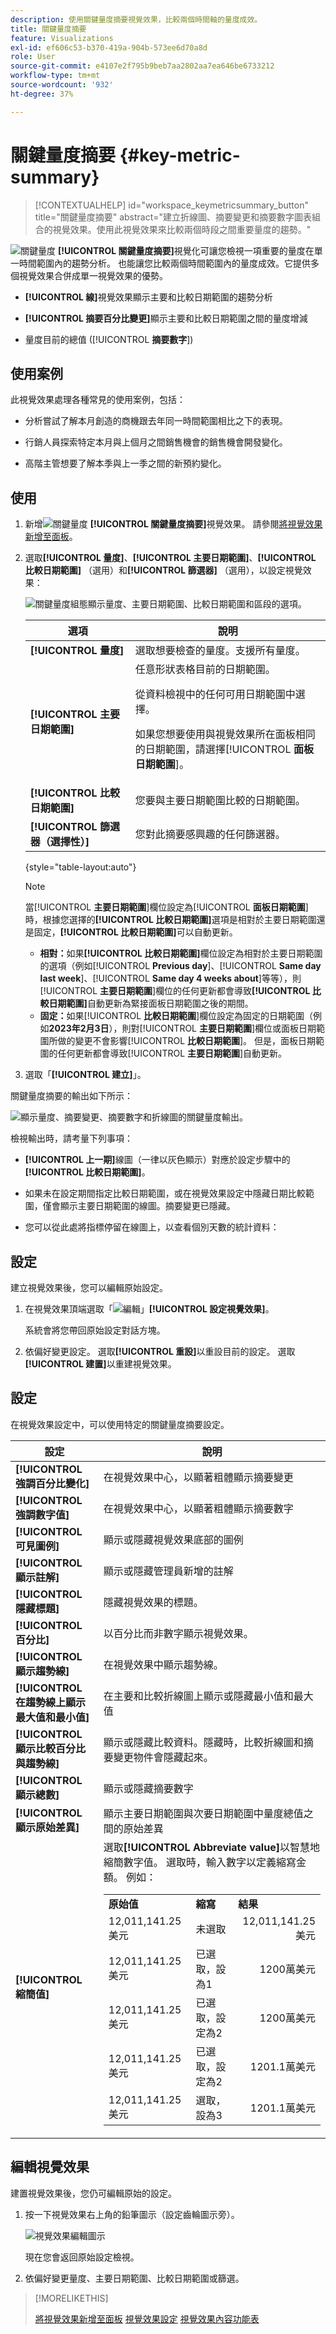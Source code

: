 ```yaml
---
description: 使用關鍵量度摘要視覺效果，比較兩個時間軸的量度成效。
title: 關鍵量度摘要
feature: Visualizations
exl-id: ef606c53-b370-419a-904b-573ee6d70a8d
role: User
source-git-commit: e4107e2f795b9beb7aa2802aa7ea646be6733212
workflow-type: tm+mt
source-wordcount: '932'
ht-degree: 37%

---
```


# 關鍵量度摘要 {#key-metric-summary}

<!-- markdownlint-disable MD034 -->

>[!CONTEXTUALHELP]
>id="workspace_keymetricsummary_button"
>title="關鍵量度摘要"
>abstract="建立折線圖、摘要變更和摘要數字圖表組合的視覺效果。使用此視覺效果來比較兩個時段之間重要量度的趨勢。"

<!-- markdownlint-enable MD034 -->

![關鍵量度](/help/assets/icons/KeyMetrics.svg) **[!UICONTROL 關鍵量度摘要]**&#x200B;視覺化可讓您檢視一項重要的量度在單一時間範圍內的趨勢分析。 也能讓您比較兩個時間範圍內的量度成效。它提供多個視覺效果合併成單一視覺效果的優勢。

* **[!UICONTROL 線]**&#x200B;視覺效果顯示主要和比較日期範圍的趨勢分析

* **[!UICONTROL 摘要百分比變更]**&#x200B;顯示主要和比較日期範圍之間的量度增減

* 量度目前的總值 ([!UICONTROL **摘要數字**])

## 使用案例

此視覺效果處理各種常見的使用案例，包括：

* 分析嘗試了解本月創造的商機跟去年同一時間範圍相比之下的表現。

* 行銷人員探索特定本月與上個月之間銷售機會的銷售機會開發變化。

* 高階主管想要了解本季與上一季之間的新預約變化。

## 使用

1. 新增![關鍵量度](/help/assets/icons/KeyMetrics.svg) **[!UICONTROL 關鍵量度摘要]**&#x200B;視覺效果。 請參閱[將視覺效果新增至面板](freeform-analysis-visualizations.md#add-visualizations-to-a-panel)。

1. 選取&#x200B;**[!UICONTROL 量度]**、**[!UICONTROL 主要日期範圍]**、**[!UICONTROL 比較日期範圍]** （選用）和&#x200B;**[!UICONTROL 篩選器]** （選用），以設定視覺效果：

   ![關鍵量度組態顯示量度、主要日期範圍、比較日期範圍和區段的選項。](assets/key-metrics-config.png)

   | 選項 | 說明 |
   | --- | --- |
   | **[!UICONTROL 量度]** | 選取想要檢查的量度。支援所有量度。 |
   | **[!UICONTROL 主要日期範圍]** | 任意形狀表格目前的日期範圍。<p>從資料檢視中的任何可用日期範圍中選擇。</p> <p>如果您想要使用與視覺效果所在面板相同的日期範圍，請選擇&#x200B;[!UICONTROL **面板日期範圍**]。</p> |
   | **[!UICONTROL 比較日期範圍]** | 您要與主要日期範圍比較的日期範圍。 |
   | **[!UICONTROL 篩選器（選擇性）]** | 您對此摘要感興趣的任何篩選器。 |

   {style="table-layout:auto"}

   >[!NOTE]
   >
   >當&#x200B;[!UICONTROL **主要日期範圍**]&#x200B;欄位設定為&#x200B;[!UICONTROL **面板日期範圍**]&#x200B;時，根據您選擇的&#x200B;**[!UICONTROL 比較日期範圍]**&#x200B;選項是相對於主要日期範圍還是固定，**[!UICONTROL 比較日期範圍]**&#x200B;可以自動更新。
   >
   >* **相對：**&#x200B;如果&#x200B;**[!UICONTROL 比較日期範圍]**&#x200B;欄位設定為相對於主要日期範圍的選項（例如&#x200B;[!UICONTROL **Previous day**]、[!UICONTROL **Same day last week**]、[!UICONTROL **Same day 4 weeks about**]&#x200B;等等），則&#x200B;[!UICONTROL **主要日期範圍**]&#x200B;欄位的任何更新都會導致&#x200B;**[!UICONTROL 比較日期範圍]**&#x200B;自動更新為緊接面板日期範圍之後的期間。
   >* **固定：**&#x200B;如果&#x200B;[!UICONTROL **比較日期範圍**]&#x200B;欄位設定為固定的日期範圍（例如&#x200B;**2023年2月3日**），則對&#x200B;[!UICONTROL **主要日期範圍**]&#x200B;欄位或面板日期範圍所做的變更不會影響&#x200B;[!UICONTROL **比較日期範圍**]。 但是，面板日期範圍的任何更新都會導致&#x200B;[!UICONTROL **主要日期範圍**]&#x200B;自動更新。

1. 選取「**[!UICONTROL 建立]**」。

<!--## How the Key Metric Summary visualization handles the comparison date range

(This will probably release in January. Per Jaden Howell)

* If the primary date range is set to the panel date range, there are 2-6 options that are considered 'relative' to the primary date range. These usually include the previous period (same amount of time immediately proceeding the primary date range), and 52 weeks prior to that date range.

* If the comparison date range is set to one of the 'relative' options, upon updating the primary date range, the comparison date range updates to the period immediate preceding the panel date range.

* If your comparison date range is *not* set to a 'relative' option, then updating the panel date range changes your primary date range, but has no effect on the comparison date range.

**Example 1**

Primary date range is set to the panel's date range: 'Yesterday'
Comparison date range is set to a relative date range, one of: 'Previous day', 'Same day last week', 'Same day 4 weeks prior', 'Same day last month', 'Same day last year', or 'Same day 52 weeks prior'.
When I change the panel's date range to 'This month', the comparison date range will update to 'Previous month'.

**Example 2**
 
Primary date range is set to the panel's date range: 'Yesterday'
Comparison date range is set to a non-relative date range, such as 'Feb 2nd, 2022', 'Highest sales day', 'Last week', etc. 

>[!NOTE]
>
>Last week is relative to the day the project is opened on, but it is not based on the panel's date range of 'Yesterday'. In other cases, such as if the panel's date range was 'This week', it may be relative.

When you change the panel's date range to '4 days ago', the comparison date range remains at the previous selection. -->

關鍵量度摘要的輸出如下所示：

![顯示量度、摘要變更、摘要數字和折線圖的關鍵量度輸出。](assets/key-metrics.png)

檢視輸出時，請考量下列事項：

* **[!UICONTROL 上一期]**&#x200B;線圖（一律以灰色顯示）對應於設定步驟中的&#x200B;**[!UICONTROL 比較日期範圍]**。

* 如果未在設定期間指定比較日期範圍，或在視覺效果設定中隱藏日期比較範圍，僅會顯示主要日期範圍的線圖。摘要變更已隱藏。

* 您可以從此處將指標停留在線圖上，以查看個別天數的統計資料：


## 設定

建立視覺效果後，您可以編輯原始設定。

1. 在視覺效果頂端選取「![編輯](/help/assets/icons/Edit.svg)」**[!UICONTROL 設定視覺效果]**。

   系統會將您帶回原始設定對話方塊。

1. 依偏好變更設定。 選取&#x200B;**[!UICONTROL 重設]**&#x200B;以重設目前的設定。 選取&#x200B;**[!UICONTROL 建置]**&#x200B;以重建視覺效果。

## 設定

在視覺效果設定中，可以使用特定的關鍵量度摘要設定。

| 設定 | 說明 |
| --- | --- |
| **[!UICONTROL 強調百分比變化]** | 在視覺效果中心，以顯著粗體顯示摘要變更 |
| **[!UICONTROL 強調數字值]** | 在視覺效果中心，以顯著粗體顯示摘要數字 |
| **[!UICONTROL 可見圖例]** | 顯示或隱藏視覺效果底部的圖例 |
| **[!UICONTROL 顯示註解]** | 顯示或隱藏管理員新增的註解 |
| **[!UICONTROL 隱藏標題]** | 隱藏視覺效果的標題。 |
| **[!UICONTROL 百分比]** | 以百分比而非數字顯示視覺效果。 |
| **[!UICONTROL 顯示趨勢線]** | 在視覺效果中顯示趨勢線。 |
| **[!UICONTROL 在趨勢線上顯示最大值和最小值]** | 在主要和比較折線圖上顯示或隱藏最小值和最大值 |
| **[!UICONTROL 顯示比較百分比與趨勢線]** | 顯示或隱藏比較資料。隱藏時，比較折線圖和摘要變更物件會隱藏起來。 |
| **[!UICONTROL 顯示總數]** | 顯示或隱藏摘要數字 |
| **[!UICONTROL 顯示原始差異]** | 顯示主要日期範圍與次要日期範圍中量度總值之間的原始差異 |
| **[!UICONTROL 縮簡值]** | 選取&#x200B;**[!UICONTROL Abbreviate value]**&#x200B;以智慧地縮簡數字值。 選取時，輸入數字以定義縮寫金額。 例如：<br/><table><tr><td>**原始值**</td><td>**縮寫**</td><td>**結果**</td></tr><tr><td>12,011,141.25美元</td><td>未選取</td><td align="right">12,011,141.25美元</td></tr><tr><td>12,011,141.25美元</td><td>已選取，設為1</td><td align="right">1200萬美元</td></tr><tr><td>12,011,141.25美元</td><td>已選取，設定為2</td><td align="right">1200萬美元</td></tr><tr><td>12,011,141.25美元</td><td>已選取，設定為2</td><td align="right">1201.1萬美元</td></tr><tr><td>12,011,141.25美元</td><td>選取，設為3</td><td align="right">1201.1萬美元</td></tr></table> |

## 編輯視覺效果

建置視覺效果後，您仍可編輯原始的設定。

1. 按一下視覺效果右上角的鉛筆圖示（設定齒輪圖示旁）。

   ![視覺效果編輯圖示](assets/edit-icon.png)

   現在您會返回原始設定檢視。

1. 依偏好變更量度、主要日期範圍、比較日期範圍或篩選。

>[!MORELIKETHIS]
>
>[將視覺效果新增至面板](/help/analysis-workspace/visualizations/freeform-analysis-visualizations.md#add-visualizations-to-a-panel)
>[視覺效果設定](/help/analysis-workspace/visualizations/freeform-analysis-visualizations.md#settings)
>[視覺效果內容功能表](/help/analysis-workspace/visualizations/freeform-analysis-visualizations.md#context-menu)
